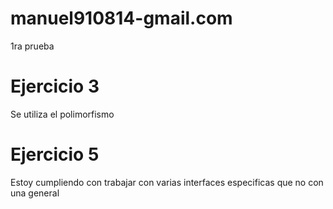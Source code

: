 # manuel910814-gmail.com
1ra prueba
# Ejercicio 3
Se utiliza el polimorfismo
# Ejercicio 5
Estoy cumpliendo con trabajar con varias interfaces especificas que no con una general
